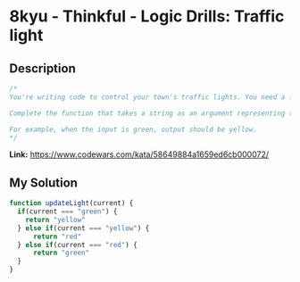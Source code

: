 # 8kyu - Thinkful - Logic Drills: Traffic light


## Description
```js
/*
You're writing code to control your town's traffic lights. You need a function to handle each change from green, to yellow, to red, and then to green again.

Complete the function that takes a string as an argument representing the current state of the light and returns a string representing the state the light should change to.

For example, when the input is green, output should be yellow.
*/
```

**Link:** https://www.codewars.com/kata/58649884a1659ed6cb000072/

## My Solution

```js
function updateLight(current) {
  if(current === "green") {
    return "yellow"
  } else if(current === "yellow") {
      return "red"
  } else if(current === "red") {
      return "green"
  }
}
```

